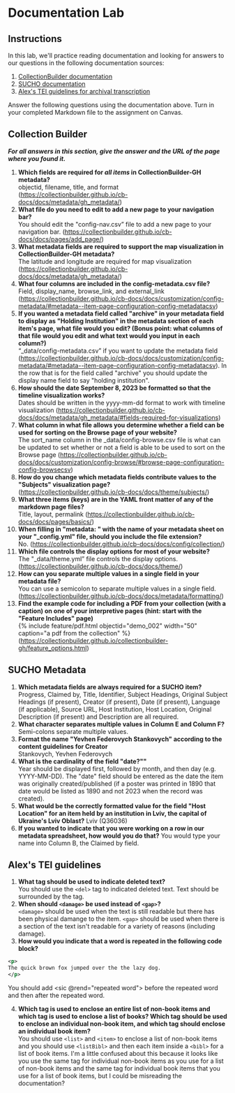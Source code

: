 # Documentation Lab
## Instructions
In this lab, we'll practice reading documentation and looking for answers to our questions in the following documentation sources:
1. [CollectionBuilder documentation](https://collectionbuilder.github.io/cb-docs/)
2. [SUCHO documentation](https://wiki.sucho.org/en/tutorials/internet-archive/spreadsheet-metadata-template)
3. [Alex's TEI guidelines for archival transcription](https://alexandraewingate.com/projects/encoding-guidelines-for-initial-archival-tei-transcription/)

Answer the following questions using the documentation above. Turn in your completed Markdown file to the assignment on Canvas.
## Collection Builder
***For all answers in this section, give the answer and the URL of the page where you found it.***

1. **Which fields are required for *all items* in CollectionBuilder-GH metadata?**  
objectid, filename, title, and format (https://collectionbuilder.github.io/cb-docs/docs/metadata/gh_metadata/)
2. **What file do you need to edit to add a new page to your navigation bar?**  
You should edit the "config-nav.csv” file to add a new page to your navigation bar. (https://collectionbuilder.github.io/cb-docs/docs/pages/add_page/) 
3. **What metadata fields are required to support the map visualization in CollectionBuilder-GH metadata?**  
The latitude and longitude are required for map visualization (https://collectionbuilder.github.io/cb-docs/docs/metadata/gh_metadata/)
4. **What four columns are included in the config-metadata.csv file?**  
Field, display_name, browse_link, and external_link (https://collectionbuilder.github.io/cb-docs/docs/customization/config-metadata/#metadata--item-page-configuration-config-metadatacsv)
5. **If you wanted a metadata field called "archive" in your metadata field to display as "Holding Institution" in the metadata section of each item's page, what file would you edit? (Bonus point: what columns of that file would you edit and what text would you input in each column?)**  
“_data/config-metadata.csv” if you want to update the metadata field (https://collectionbuilder.github.io/cb-docs/docs/customization/config-metadata/#metadata--item-page-configuration-config-metadatacsv). In the row that is for the field called "archive" you should update the display name field to say "holding institution".
6. **How should the date September 8, 2023 be formatted so that the timeline visualization works?**  
Dates should be written in the yyyy-mm-dd format to work with timeline visualization (https://collectionbuilder.github.io/cb-docs/docs/metadata/gh_metadata/#fields-required-for-visualizations)
7. **What column in what file allows you determine whether a field can be used for sorting on the Browse page of your website?**  
The sort_name column in the _data/config-browse.csv file is what can be updated to set whether or not a field is able to be used to sort on the Browse page (https://collectionbuilder.github.io/cb-docs/docs/customization/config-browse/#browse-page-configuration-config-browsecsv)
8. **How do you change which metadata fields contribute values to the "Subjects" visualization page?**  
(https://collectionbuilder.github.io/cb-docs/docs/theme/subjects/)
9. **What three items (keys) are in the YAML front matter of any of the markdown page files?**  
Title, layout, permalink (https://collectionbuilder.github.io/cb-docs/docs/pages/basics/)
10. **When filling in "metadata: " with the name of your metadata sheet on your "\_config.yml" file, should you include the file extension?**  
No. (https://collectionbuilder.github.io/cb-docs/docs/config/collection/)
11. **Which file controls the display options for most of your website?**  
The "_data/theme.yml” file controls the display options. (https://collectionbuilder.github.io/cb-docs/docs/theme/)
12. **How can you separate multiple values in a single field in your metadata file?**  
You can use a semicolon to separate multiple values in a single field. (https://collectionbuilder.github.io/cb-docs/docs/metadata/formatting/)
13. **Find the example code for including a PDF from your collection (with a caption) on one of your interpretive pages (hint: start with the "Feature Includes" page)**  
{% include feature/pdf.html objectid="demo_002" width="50" caption="a pdf from the collection" %} (https://collectionbuilder.github.io/collectionbuilder-gh/feature_options.html)
## SUCHO Metadata
1. **Which metadata fields are always required for a SUCHO item?**  
Progress, Claimed by, Title, Identifier, Subject Headings, Original Subject Headings (if present), Creator (if present), Date (if present), Language (if applicable), Source URL, Host Institution, Host Location, Original Description (if present) and Description are all required. 
2. **What character separates multiple values in Column E and Column F?**  
Semi-colons separate multiple values.
3. **Format the name "Yevhen Federovych Stankovych" according to the content guidelines for Creator**  
Stankovych, Yevhen Federovych
4. **What is the cardinality of the field "date?""**  
Year should be displayed first, followed by month, and then day (e.g. YYYY-MM-DD). The "date" field should be entered as the date the item was originally created/published (if a poster was printed in 1890 that date would be listed as 1890 and not 2023 when the record was created).
5. **What would be the correctly formatted value for the field "Host Location" for an item held by an institution in Lviv, the capital of Ukraine's Lviv Oblast?**
 Lviv (Q36036)
6. **If you wanted to indicate that you were working on a row in our metadata spreadsheet, how would you do that?**
You would type your name into Column B, the Claimed by field.  

## Alex's TEI guidelines
1. **What tag should be used to indicate deleted text?**  
You should use the `<del>` tag to indicated deleted text. Text should be surrounded by the tag.
2. **When should `<damage>` be used instead of `<gap>`?**  
`<damage>` should be used when the text is still readable but there has been physical damange to the item. `<gap>` should be used when there is a section of the text isn't readable for a variety of reasons (including damage). 
3. **How would you indicate that a word is repeated in the following code block?**
```xml
<p>
The quick brown fox jumped over the the lazy dog.
</p>
```  
You should add <sic @rend="repeated word"> before the repeated word and then <sic> after the repeated word.  
 
4. **Which tag is used to enclose an entire list of non-book items and which tag is used to enclose a list of books? Which tag should be used to enclose an individual non-book item, and which tag should enclose an individual book item?**  
You should use `<list>` and `<item>` to enclose a list of non-book items and you should use `<listBibl>` and then each item inside a `<bibl>` for a list of book items. I'm a little confused about this because it looks like you use the same tag for individual non-book items as you use for a list of non-book items and the same tag for individual book items that you use for a list of book items, but I could be misreading the documentation?
